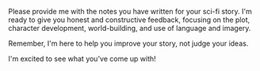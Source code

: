 Please provide me with the notes you have written for your sci-fi story. I'm ready to give you honest and constructive feedback, focusing on the plot, character development, world-building, and use of language and imagery. 

Remember, I'm here to help you improve your story, not judge your ideas. 

I'm excited to see what you've come up with! 

